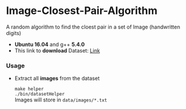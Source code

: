 # Image-Closest-Pair-Algorithm
A random algorithm to find the cloest pair in a set of Image (handwritten digits)

+ **Ubuntu 16.04**  and  g++ **5.4.0**
+ This link to **download** Dataset: [Link](http://yann.lecun.com/exdb/mnist/)

### Usage

+ Extract all **images** from the dataset

    `make helper`<br>
    `./bin/datasetHelper`<br>
    Images will store in `data/images/*.txt`
